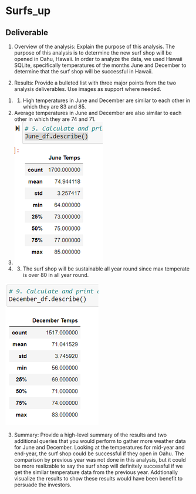 # Surfs_up
## Deliverable
1. Overview of the analysis: Explain the purpose of this analysis.
The purpose of this analysis is to determine the new surf shop will be opened in Oahu, Hawaii.  In order to analyze the data, we used Hawaii SQLite, specifically temperatures of the months June and December to determine that the surf shop will be successful in Hawaii. 

2. Results: Provide a bulleted list with three major points from the two analysis deliverables. Use images as support where needed.
1) 1) High temperatures in June and December are similar to each other in which they are 83 and 85.  
2) Average temperatures in June and December are also similar to each other in which they are 74 and 71. 
3) ![image](https://github.com/Jrobinson3/Surfs_up/blob/main/June_temps.PNG)
4) 3) The surf shop will be sustainable all year round since max temperate  is over 80 in all year round. 

![image](https://github.com/Jrobinson3/Surfs_up/blob/main/December_temps.PNG)

3. Summary: Provide a high-level summary of the results and two additional queries that you would perform to gather more weather data for June and December.
Looking at the temperatures for mid-year and end-year, the surf shop could be successful if they open in Oahu. The comparison by previous year was not done in this analysis, but it could be more realizable to say the surf shop will definitely successful if we get the similar temperature data from the previous year. 
Addtionally visualize the results to show these results would have been benefit to persuade the investors. 

